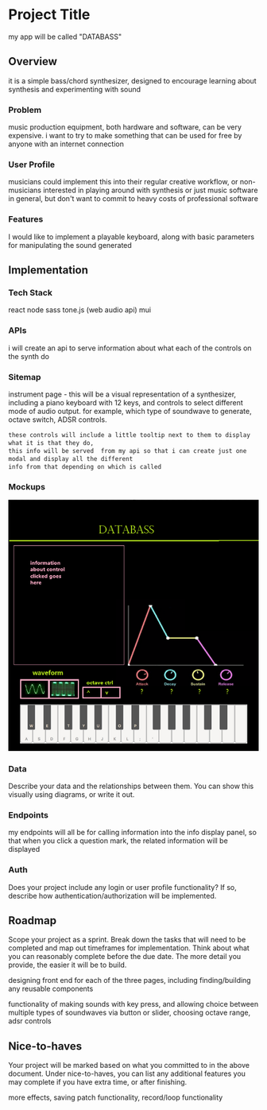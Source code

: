 # Project Title

my app will be called "DATABASS"

## Overview

 it is a simple bass/chord synthesizer, designed to encourage learning about synthesis and experimenting with sound

### Problem

music production equipment, both hardware and software, can be very expensive. i want to try to make something that can be used for free by anyone
with an internet connection

### User Profile

musicians could implement this into their regular creative workflow, or non-musicians interested in playing around with synthesis or just music software in general, but don't want to commit to heavy costs of professional software

### Features

I would like to implement a playable keyboard, along with basic parameters for manipulating the sound generated

## Implementation

### Tech Stack

react
node
sass
tone.js (web audio api)
mui



### APIs

 i will create an api to serve information about what each of the controls on the synth do

### Sitemap


instrument page -
    this will be a visual representation of a synthesizer,
    including a piano keyboard with 12 keys, and controls to 
    select different mode of audio output. for example, which type of soundwave to generate,
    octave switch, ADSR controls.

    these controls will include a little tooltip next to them to display what it is that they do,
    this info will be served  from my api so that i can create just one modal and display all the different 
    info from that depending on which is called





### Mockups

![roughsketch page](./assets/mockups/databass.png)


### Data

Describe your data and the relationships between them. You can show this visually using diagrams, or write it out. 

### Endpoints

my endpoints will all be for calling information into the info display panel, so that 
when you click a  question mark, the related information will be displayed


### Auth

Does your project include any login or user profile functionality? If so, describe how authentication/authorization will be implemented.

## Roadmap

Scope your project as a sprint. Break down the tasks that will need to be completed and map out timeframes for implementation. Think about what you can reasonably complete before the due date. The more detail you provide, the easier it will be to build.

designing front end for each of the three pages, including finding/building any reusable components

functionality of making sounds with key press, and allowing choice between multiple types of soundwaves via button or slider, choosing octave range, adsr controls



## Nice-to-haves

Your project will be marked based on what you committed to in the above document. Under nice-to-haves, you can list any additional features you may complete if you have extra time, or after finishing.


more effects, saving patch functionality, record/loop functionality